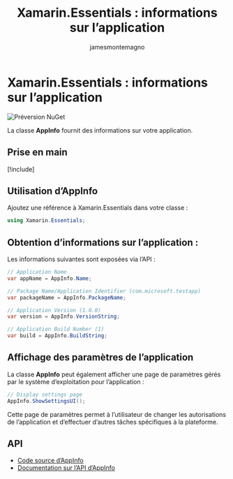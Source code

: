 ﻿---
title: 'Xamarin.Essentials : informations sur l’application'
description: Ce document décrit la classe AppInfo de Xamarin.Essentials, qui fournit des informations sur votre application. Par exemple, il expose le nom et la version de l’application.
ms.assetid: 15924FCB-19E0-45B2-944E-E94FD7AE12FA
author: jamesmontemagno
ms.author: jamont
ms.date: 05/04/2018
ms.openlocfilehash: 62ecf890ba6b3276db89e93c2699e0406dbe4d45
ms.sourcegitcommit: a635312ffec816ba357a92b66c8c5221c8d9044c
ms.translationtype: HT
ms.contentlocale: fr-FR
ms.lasthandoff: 11/02/2018
ms.locfileid: "50965615"
---
# <a name="xamarinessentials-app-information"></a>Xamarin.Essentials : informations sur l’application

![Préversion NuGet](~/media/shared/pre-release.png)

La classe **AppInfo** fournit des informations sur votre application.

## <a name="get-started"></a>Prise en main

[!include[](~/essentials/includes/get-started.md)]

## <a name="using-appinfo"></a>Utilisation d’AppInfo

Ajoutez une référence à Xamarin.Essentials dans votre classe :

```csharp
using Xamarin.Essentials;
```

## <a name="obtaining-application-information"></a>Obtention d’informations sur l’application :

Les informations suivantes sont exposées via l’API :

```csharp
// Application Name
var appName = AppInfo.Name;

// Package Name/Application Identifier (com.microsoft.testapp)
var packageName = AppInfo.PackageName;

// Application Version (1.0.0)
var version = AppInfo.VersionString;

// Application Build Number (1)
var build = AppInfo.BuildString;
```

## <a name="displaying-application-settings"></a>Affichage des paramètres de l’application

La classe **AppInfo** peut également afficher une page de paramètres gérés par le système d’exploitation pour l’application :

```csharp
// Display settings page
AppInfo.ShowSettingsUI();
```

Cette page de paramètres permet à l’utilisateur de changer les autorisations de l’application et d’effectuer d’autres tâches spécifiques à la plateforme.

## <a name="api"></a>API

- [Code source d’AppInfo](https://github.com/xamarin/Essentials/tree/master/Xamarin.Essentials/AppInfo)
- [Documentation sur l’API d’AppInfo](xref:Xamarin.Essentials.AppInfo)
